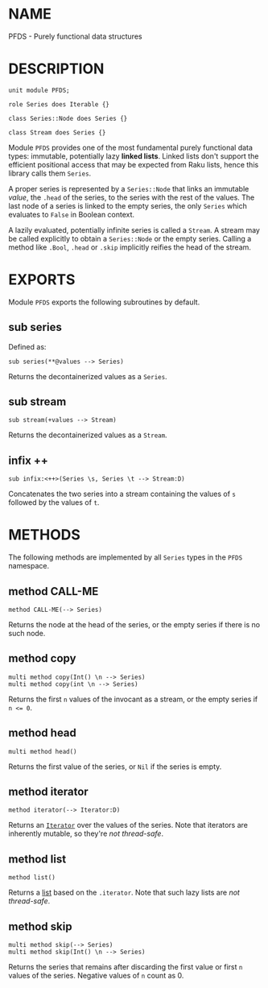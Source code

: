 NAME
====

PFDS - Purely functional data structures

DESCRIPTION
===========

    unit module PFDS;

    role Series does Iterable {}

    class Series::Node does Series {}

    class Stream does Series {}

Module `PFDS` provides one of the most fundamental purely functional data types: immutable, potentially lazy **linked lists**. Linked lists don't support the efficient positional access that may be expected from Raku lists, hence this library calls them `Series`.

A proper series is represented by a `Series::Node` that links an immutable *value*, the `.head` of the series, to the series with the rest of the values. The last node of a series is linked to the empty series, the only `Series` which evaluates to `False` in Boolean context.

A lazily evaluated, potentially infinite series is called a `Stream`. A stream may be called explicitly to obtain a `Series::Node` or the empty series. Calling a method like `.Bool`, `.head` or `.skip` implicitly reifies the head of the stream.

EXPORTS
=======

Module `PFDS` exports the following subroutines by default.

sub series
----------

Defined as:

    sub series(**@values --> Series)

Returns the decontainerized values as a `Series`.

sub stream
----------

    sub stream(+values --> Stream)

Returns the decontainerized values as a `Stream`.

infix ++
--------

    sub infix:<++>(Series \s, Series \t --> Stream:D)

Concatenates the two series into a stream containing the values of `s` followed by the values of `t`.

METHODS
=======

The following methods are implemented by all `Series` types in the `PFDS` namespace.

method CALL-ME
--------------

    method CALL-ME(--> Series)

Returns the node at the head of the series, or the empty series if there is no such node.

method copy
-----------

    multi method copy(Int() \n --> Series)
    multi method copy(int \n --> Series)

Returns the first `n` values of the invocant as a stream, or the empty series if `n <= 0`.

method head
-----------

    multi method head()

Returns the first value of the series, or `Nil` if the series is empty.

method iterator
---------------

    method iterator(--> Iterator:D)

Returns an [`Iterator`](https://docs.raku.org/type/Iterator) over the values of the series. Note that iterators are inherently mutable, so they're *not thread-safe*.

method list
-----------

    method list()

Returns a [list](https://docs.raku.org/type/PositionalBindFailover#method_list) based on the `.iterator`. Note that such lazy lists are *not thread-safe*.

method skip
-----------

    multi method skip(--> Series)
    multi method skip(Int() \n --> Series)

Returns the series that remains after discarding the first value or first `n` values of the series. Negative values of `n` count as 0.

